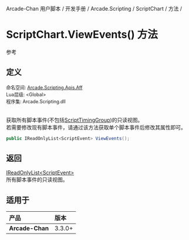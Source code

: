 Arcade-Chan 用户脚本 / 开发手册 / Arcade.Scripting / ScriptChart / 方法 /
# ScriptChart.ViewEvents() 方法
参考

## 定义
<div style="font-size: 90%;">
命名空间: <a href="README.md">Arcade.Scripting.Apis.Aff</a><br />
Lua层级: &lt;Global&gt;<br />
程序集: Arcade.Scripting.dll
</div><br />

获取所有脚本事件(不包括[ScriptTimingGroup](ScriptTimingGroup.md))的只读视图。  
若需要修改现有脚本事件，请通过该方法获取单个脚本事件后修改其属性即可。

```csharp
public IReadOnlyList<ScriptEvent> ViewEvents();
```

## 返回
[IReadOnlyList&lt;ScriptEvent&gt;](https://learn.microsoft.com/zh-cn/dotnet/api/system.collections.generic.ireadonlylist-1)  
  所有脚本事件的只读视图。

## 适用于
| 产品 | 版本 |
|:----|:----|
| **Arcade-Chan** | 3.3.0+ |